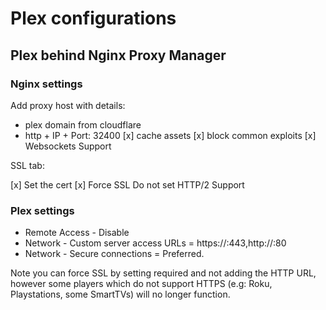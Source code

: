 # Plex configurations

## Plex behind Nginx Proxy Manager

### Nginx settings

Add proxy host with details:

- plex domain from cloudflare
- http + IP + Port: 32400
[x] cache assets
[x] block common exploits
[x] Websockets Support

SSL tab:

[x] Set the cert
[x] Force SSL
Do not set HTTP/2 Support

### Plex settings

- Remote Access - Disable
- Network - Custom server access URLs = https://<your-domain>:443,http://<your-domain>:80
- Network - Secure connections = Preferred.

Note you can force SSL by setting required and not adding the HTTP URL, however some players which do not support HTTPS (e.g: Roku, Playstations, some SmartTVs) will no longer function.
